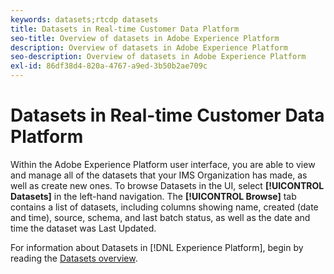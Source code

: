 ```yaml
---
keywords: datasets;rtcdp datasets
title: Datasets in Real-time Customer Data Platform
seo-title: Overview of datasets in Adobe Experience Platform
description: Overview of datasets in Adobe Experience Platform
seo-description: Overview of datasets in Adobe Experience Platform
exl-id: 86df38d4-820a-4767-a9ed-3b50b2ae709c
---
```

# Datasets in Real-time Customer Data Platform

Within the Adobe Experience Platform user interface, you are able to view and manage all of the datasets that your IMS Organization has made, as well as create new ones. To browse Datasets in the UI, select **[!UICONTROL Datasets]** in the left-hand navigation. The **[!UICONTROL Browse]** tab contains a list of datasets, including columns showing name, created (date and time), source, schema, and last batch status, as well as the date and time the dataset was Last Updated.

For information about Datasets in [!DNL Experience Platform], begin by reading the [Datasets overview](../../catalog/datasets/overview.md).
